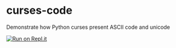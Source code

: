 # curses-code
Demonstrate how Python curses present ASCII code and unicode

[![Run on Repl.it](https://repl.it/badge/github/MrMazzone/dotreplit-example)](https://repl.it/@seanchen7/curses-code?v=1)
